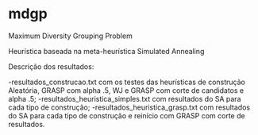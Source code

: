 # mdgp
Maximum Diversity Grouping Problem

Heurística baseada na meta-heurística Simulated Annealing

Descrição dos resultados:

-resultados_construcao.txt com os testes das heurísticas de construção Aleatória, GRASP com alpha .5, WJ e GRASP com corte de candidatos e alpha .5;
-resultados_heuristica_simples.txt com resultados do SA para cada tipo de construção;
-resultados_heuristica_grasp.txt com resultados do SA para cada tipo de construção e reinício com GRASP com corte de resultados.
